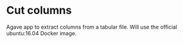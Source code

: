 # Cut columns

Agave app to extract columns from a tabular file. Will use the official ubuntu:16.04 Docker image.
